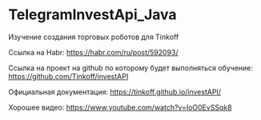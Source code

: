 # TelegramInvestApi_Java
Изучение создания торговых роботов для Tinkoff

Ссылка на Habr:
https://habr.com/ru/post/592093/

Ссылка на проект на github по которому будет выполняться обучение:
https://github.com/Tinkoff/investAPI

Официальная документация:
https://tinkoff.github.io/investAPI/

Хорошее видео:
https://www.youtube.com/watch?v=IoO0EvSSqk8
